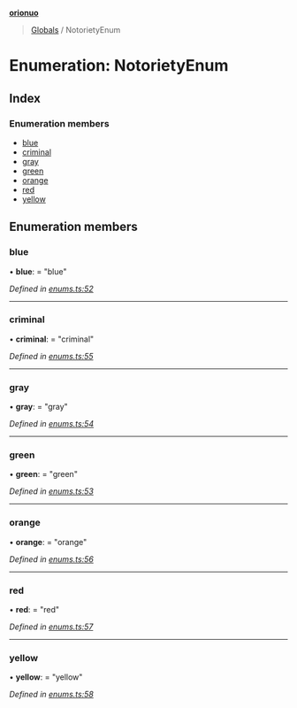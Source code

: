 **[orionuo](../README.md)**

> [Globals](../globals.md) / NotorietyEnum

# Enumeration: NotorietyEnum

## Index

### Enumeration members

* [blue](notorietyenum.md#blue)
* [criminal](notorietyenum.md#criminal)
* [gray](notorietyenum.md#gray)
* [green](notorietyenum.md#green)
* [orange](notorietyenum.md#orange)
* [red](notorietyenum.md#red)
* [yellow](notorietyenum.md#yellow)

## Enumeration members

### blue

•  **blue**:  = "blue"

*Defined in [enums.ts:52](https://github.com/msviha/orionuo/blob/7b19bbe/src/enums.ts#L52)*

___

### criminal

•  **criminal**:  = "criminal"

*Defined in [enums.ts:55](https://github.com/msviha/orionuo/blob/7b19bbe/src/enums.ts#L55)*

___

### gray

•  **gray**:  = "gray"

*Defined in [enums.ts:54](https://github.com/msviha/orionuo/blob/7b19bbe/src/enums.ts#L54)*

___

### green

•  **green**:  = "green"

*Defined in [enums.ts:53](https://github.com/msviha/orionuo/blob/7b19bbe/src/enums.ts#L53)*

___

### orange

•  **orange**:  = "orange"

*Defined in [enums.ts:56](https://github.com/msviha/orionuo/blob/7b19bbe/src/enums.ts#L56)*

___

### red

•  **red**:  = "red"

*Defined in [enums.ts:57](https://github.com/msviha/orionuo/blob/7b19bbe/src/enums.ts#L57)*

___

### yellow

•  **yellow**:  = "yellow"

*Defined in [enums.ts:58](https://github.com/msviha/orionuo/blob/7b19bbe/src/enums.ts#L58)*
